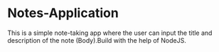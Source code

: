 # Notes-Application
This is a simple note-taking app where the user can input the title and description of the note (Body).Build with the help of NodeJS.
